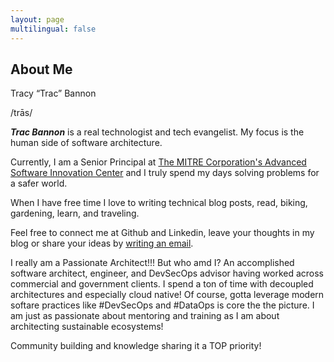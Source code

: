 ```yaml
---
layout: page
multilingual: false
---
```


## About Me
Tracy “Trac” Bannon

/trās/

**_Trac Bannon_** is a real technologist and tech evangelist. My focus is the human side of software architecture.

Currently, I am a  Senior Principal at [The MITRE Corporation's Advanced Software Innovation Center](https://www.mitre.org/) and I truly spend my days solving problems for a safer world.

When I have free time I love to writing technical blog posts, read, biking, gardening, learn, and traveling.

Feel free to connect me at Github and Linkedin, leave your thoughts in my blog or share your ideas by [writing an email](mailto:tracybannon@gmail.com). 

I really am a Passionate Architect!!!  But who amd I?  An accomplished software architect, engineer, and DevSecOps advisor having worked across commercial and government clients.  I spend a ton of time with decoupled architectures and especially cloud native!  Of course, gotta leverage modern softare practices like #DevSecOps and #DataOps is core the the picture. I am just as passionate about mentoring and training as I am about architecting sustainable ecosystems! 

Community building and knowledge sharing it a TOP priority! 

